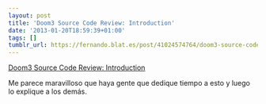 ```yaml
---
layout: post
title: 'Doom3 Source Code Review: Introduction'
date: '2013-01-20T18:59:39+01:00'
tags: []
tumblr_url: https://fernando.blat.es/post/41024574764/doom3-source-code-review-introduction
---
```

[Doom3 Source Code Review: Introduction](http://fabiensanglard.net/doom3/index.php)  

Me parece maravilloso que haya gente que dedique tiempo a esto y luego lo explique a los demás.

